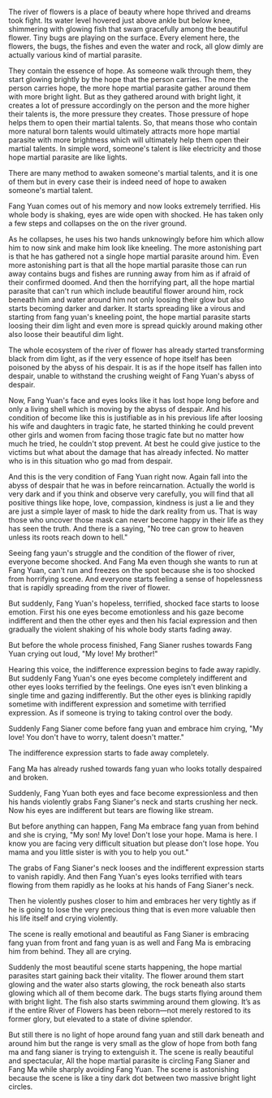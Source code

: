 The river of flowers is a place of beauty where hope thrived and dreams took fight. Its water level hovered just above ankle but below knee, shimmering with glowing fish that swam gracefully among the beautiful flower. Tiny bugs are playing on the surface. Every element here, the flowers, the bugs, the fishes and even the water and rock, all glow dimly are actually various kind of martial parasite. 

They contain the essence of hope. As someone walk through them, they start glowing brightly by the hope that the person carries. The more the person carries hope, the more hope martial parasite gather around them with more bright light. But as they gathered around with bright light, it creates a lot of pressure accordingly on the person and the more higher their talents is, the more pressure they creates. Those pressure of hope helps them to open their martial talents. So, that means those who contain more natural born talents would ultimately attracts more hope martial parasite with more brightness which will ultimately help them open their martial talents. In simple word, someone's talent is like electricity and those hope martial parasite are like lights.

There are many method to awaken someone's martial talents, and it is one of them but in every case their is indeed need of hope to awaken someone's martial talent.

Fang Yuan comes out of his memory and now looks extremely terrified. His whole body is shaking, eyes are wide open with shocked. He has taken only a few steps and collapses on the on the river ground. 

As he collapses, he uses his two hands unknowingly before him which allow him to now sink and make him look like kneeling. The more astonishing part is that he has gathered not a single hope martial parasite around him. Even more astonishing part is that all the hope martial parasite those can run away contains bugs and fishes are running away from him as if afraid of their confirmed doomed. And then the horrifying part, all the hope martial parasite that can't run which include beautiful flower around him, rock beneath him and water around him not only loosing their glow but also starts becoming darker and darker. It starts spreading like a virous and starting from fang yuan's kneeling point, the hope martial parasite starts loosing their dim light and even more is spread quickly around making other also loose their beautiful dim light.

The whole ecosystem of the river of flower has already started transforming black from dim light, as if the very essence of hope itself has been poisoned by the abyss of his despair. It is as if the hope itself has fallen into despair, unable to withstand the crushing weight of Fang Yuan's abyss of despair.

Now, Fang Yuan's face and eyes looks like it has lost hope long before and only a living shell which is moving by the abyss of despair. And his condition of become like this is justifiable as in his previous life after loosing his wife and daughters in tragic fate, he started thinking he could prevent other girls and women from facing those tragic fate but no matter how much he tried, he couldn't stop prevent. At best he could give justice to the victims but what about the damage that has already infected. No matter who is in this situation who go mad from despair.

And this is the very condition of Fang Yuan right now. Again fall into the abyss of despair that he was in before reincarnation. Actually the world is very dark and if you think and observe very carefully, you will find that all positive things like hope, love, compassion, kindness is just a lie and they are just a simple layer of mask to hide the dark reality from us. That is way those who uncover those mask can never become happy in their life as they has seen the truth. And there is a saying, "No tree can grow to heaven unless its roots reach down to hell."

Seeing fang yaun's struggle and the condition of the flower of river, everyone become shocked. And Fang Ma even though she wants to run at Fang Yuan, can't run and freezes on the spot because she is too shocked from horrifying scene. And everyone starts feeling a sense of hopelessness that is rapidly spreading from the river of flower.

But suddenly, Fang Yuan's hopeless, terrified, shocked face starts to loose emotion. First his one eyes become emotionless and his gaze become indifferent and then the other eyes and then his facial expression and then gradually the violent shaking of his whole body starts fading away. 

But before the whole process finished, Fang Sianer rushes towards Fang Yuan crying out loud, "My love! My brother!"

Hearing this voice, the indifference expression begins to fade away rapidly. But suddenly Fang Yuan's one eyes become completely indifferent and other eyes looks terrified by the feelings. One eyes isn't even blinking a single time and gazing indifferently. But the other eyes is blinking rapidly sometime with indifferent expression and sometime with terrified expression. As if someone is trying to taking control over the body.

Suddenly Fang Sianer come before fang yuan and embrace him crying, "My love! You don't have to worry, talent doesn't matter."

The indifference expression starts to fade away completely.

Fang Ma has already rushed towards fang yuan who looks totally despaired and broken.

Suddenly, Fang Yuan both eyes and face become expressionless and then his hands violently grabs Fang Sianer's neck and starts crushing her neck. Now his eyes are indifferent but tears are flowing like stream.

But before anything can happen, Fang Ma embrace fang yuan from behind and she is crying, "My son! My love! Don't lose your hope. Mama is here. I know you are facing very difficult situation but please don't lose hope. You mama and you little sister is with you to help you out."

The grabs of Fang Sianer's neck looses and the indifferent expression starts to vanish rapidly. And then Fang Yuan's eyes looks terrified with tears flowing from them rapidly as he looks at his hands of Fang Sianer's neck.

Then he violently pushes closer to him and embraces her very tightly as if he is going to lose the very precious thing that is even more valuable then his life itself and crying violently.

The scene is really emotional and beautiful as Fang Sianer is embracing fang yuan from front and fang yuan is as well and Fang Ma is embracing him from behind. They all are crying.

Suddenly the most beautiful scene starts happening, the hope martial parasites start gaining back their vitality. The flower around them start glowing and the water also starts glowing, the rock beneath also starts glowing which all of them become dark. The bugs starts flying around them with bright light. The fish also starts swimming around them glowing. It’s as if the entire River of Flowers has been reborn—not merely restored to its former glory, but elevated to a state of divine splendor.

But still there is no light of hope around fang yuan and still dark beneath and around him but the range is very small as the glow of hope from both fang ma and fang sianer is trying to extenguish it. The scene is really beautiful and spectacular, All the hope martial parasite is circling Fang Sianer and Fang Ma while sharply avoiding Fang Yuan. The scene is astonishing because the scene is like a tiny dark dot between two massive bright light circles.